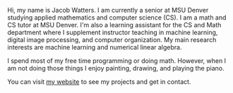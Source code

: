 Hi, my name is Jacob Watters. I am currently a senior at MSU Denver studying applied mathematics and computer science (CS). 
I am a math and CS tutor at MSU Denver. I'm also a learning assistant for the CS and Math department where I supplement instructor teaching in machine learning, 
digital image processing, and computer organization. My main research interests are machine learning and numerical linear algebra.

I spend most of my free time programming or doing math. However, when I am not doing those things I enjoy painting, drawing, and playing the piano.

You can visit [my website](https://www.worldofjacobwatters.com/) to see my projects and get in contact.
